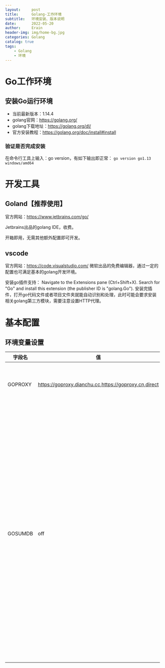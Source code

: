 ```yaml
---
layout:     post
title:      Golang-工作环境
subtitle:   环境安装、版本说明
date:       2022-05-20
author:     Erain
header-img: img/home-bg.jpg
categories: Golang
catalog: true
tags:
    - Golang
    - 环境
---
```


# Go工作环境
## 安装Go运行环境
- 当前最新版本：1.14.4
- golang官网：https://golang.org/
- golang下载地址：https://golang.org/dl/
- 官方安装教程：https://golang.org/doc/install#install
### 验证是否完成安装
在命令行工具上输入：go version，有如下输出即正常：
`go version go1.13 windows/amd64`

# 开发工具
## Goland【推荐使用】
官方网站：https://www.jetbrains.com/go/

Jetbrains出品的golang IDE，收费。

开箱即用，无需其他额外配置即可开发。

## vscode
官方网站：https://code.visualstudio.com/
微软出品的免费编辑器，通过一定的配置也可满足基本的golang开发环境。

安装go插件支持：
Navigate to the Extensions pane (Ctrl+Shift+X). Search for "Go" and install this extension (the publisher ID is "golang.Go").
安装完插件，打开go代码文件或者项目文件夹就能自动识别和处理，此时可能会要求安装相关golang第三方模块，需要注意设置HTTP代理。
# 基本配置
## 环境变量设置
|   字段名   |   值   |   说明   |
| ---- | ---- | ---- |
|   GOPROXY   |   https://goproxy.dianchu.cc,https://goproxy.cn,direct   |   go下载依赖的代理设置   |
|   GOSUMDB   |   off   |   关闭下载的包的安全性校验问题，一般情况下不会考虑该问题，同时由于部分依赖包的下载问题等等情况会导致该检查出现异常，因此暂时不开启。   |
|      |      |      |

   






